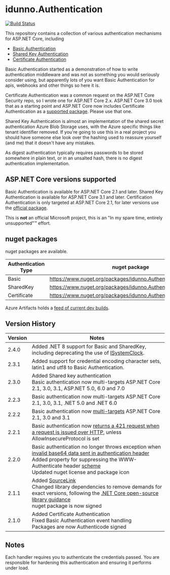 ﻿# idunno.Authentication

[![Build Status](https://dev.azure.com/idunno-org/idunno.Authentication/_apis/build/status/blowdart.idunno.Authentication?branchName=dev)](https://dev.azure.com/idunno-org/idunno.Authentication/_build/latest?definitionId=1&branchName=dev)

This repository contains a collection of various authentication mechanisms for ASP.NET Core, including

* [Basic Authentication](src/idunno.Authentication.Basic/)
* [Shared Key Authentication](src/idunno.Authentication.SharedKey/)
* [Certificate Authentication](src/idunno.Authentication.Certificate/)

Basic Authentication started as a demonstration of how to write authentication middleware and was not as something you would seriously consider using, but apparently lots of you want Basic Authentication 
for apis, webhooks and other things so here it is.

Certificate Authentication was a common request on the ASP.NET Core Security repo, so I wrote one for ASP.NET Core 2.x.
ASP.NET Core 3.0 took that as a starting point and ASP.NET Core now includes Certificate Authentication as a [supported package](https://docs.microsoft.com/en-us/aspnet/core/security/authentication/certauth?view=aspnetcore-3.1). 
Please use that one.

Shared Key Authentication is almost an implementation of the shared secret authentication Azure Blob Storage uses, with the Azure specific things like tenant identifier removed. If you're going to use
this in a real project you should have someone else look over the hashing used to reassure yourself (and me) that it doesn't have any mistakes.

As digest authentication typically requires passwords to be stored somewhere in plain text, or in an unsalted hash, there is no digest authentication implementation.

## ASP.NET Core versions supported

Basic Authentication is available for ASP.NET Core 2.1 and later.
Shared Key Authentication is available for ASP.NET Core 3.1 and later.
Certification Authentication is only targeted at ASP.NET Core 2.1, for later versions use the [official package](https://docs.microsoft.com/en-us/aspnet/core/security/authentication/certauth).

This is **not** an official Microsoft project, this is an "In my spare time, entirely unsupported"™ effort.

## nuget packages

nuget packages are available.

| Authentication Type | nuget package                                                      |
|---------------------|--------------------------------------------------------------------|
| Basic               | https://www.nuget.org/packages/idunno.Authentication.Basic/        |
| SharedKey           | https://www.nuget.org/packages/idunno.Authentication.SharedKey/    |
| Certificate         | https://www.nuget.org/packages/idunno.Authentication.Certificate/  |

Azure Artifacts holds a [feed of current dev builds](https://dev.azure.com/idunno-org/idunno.Authentication/_artifacts/feed/idunno.Authentication.Builds).

## Version History

| Version | Notes |
|---------|-------|
|2.4.0    | Added .NET 8 support for Basic and SharedKey, including deprecating the use of [ISystemClock](https://learn.microsoft.com/en-us/dotnet/core/compatibility/aspnet-core/8.0/isystemclock-obsolete). |
|2.3.1    | Added support for credential encoding character sets, latin1 and utf8 to Basic Authentication. |
|2.3.0    | Added Shared key authentication<br>Basic authentication now multi-targets ASP.NET Core 2.1, 3.0, 3.1, ASP.NET 5.0, 6.0 and 7.0 |
|2.2.3    | Basic authentication now multi-targets ASP.NET Core 2.1, 3.0, 3.1, .NET 5.0 and .NET 6.0 |
|2.2.2    | Basic authentication now [multi-targets](https://github.com/blowdart/idunno.Authentication/issues/46) ASP.NET Core 2.1, 3.0 and 3.1 |
|2.2.1    | Basic authentication now [returns a 421 request when a request is issued over HTTP](https://github.com/blowdart/idunno.Authentication/issues/44), unless AllowInsecureProtocol is set |
|2.2.0    | Basic authentication no longer throws exception when [invalid base64 data sent in authentication header](https://github.com/blowdart/idunno.Authentication/issues/40)<br>Added property for suppressing the WWW-Authenticate header [scheme](https://github.com/blowdart/idunno.Authentication/issues/36)<br>Updated nuget license and package icon <br>
|2.1.1    | Added [SourceLink](https://github.com/dotnet/sourcelink/blob/master/README.md)<br>Changed library dependencies to remove demands for exact versions, following the [.NET Core open-source library guidance](https://docs.microsoft.com/en-us/dotnet/standard/library-guidance/)<br>nuget package is now signed
|2.1.0    | Added Certificate Authentication<br>Fixed Basic Authentication event handling<br>Packages are now Authenticode signed |


## Notes

Each handler requires you to authenticate the credentials passed.
You are responsible for hardening this authentication and ensuring it performs under load.
